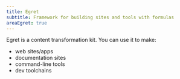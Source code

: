 ```yaml
---
title: Egret
subtitle: Framework for building sites and tools with formulas
areaEgret: true
---
```


Egret is a content transformation kit. You can use it to make:

- web sites/apps
- documentation sites
- command-line tools
- dev toolchains
